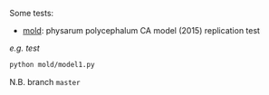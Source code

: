 Some tests:

- [mold](./mold): physarum polycephalum CA model (2015) replication test 

_e.g. test_
```bash
python mold/model1.py
```

N.B. branch `master`